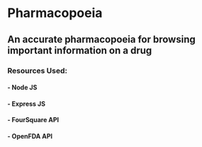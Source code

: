 # Pharmacopoeia
## An accurate pharmacopoeia for browsing important information on a drug

### Resources Used:
#### - Node JS
#### - Express JS
#### - FourSquare API
#### - OpenFDA API

